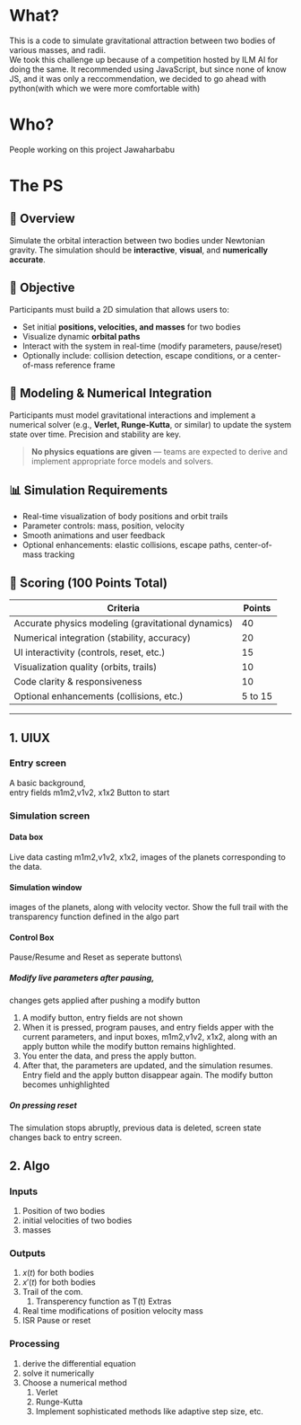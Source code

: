 # What?
This is a code to simulate gravitational attraction between two bodies of various masses, and radii.\
We took this challenge up because of a competition hosted by ILM AI for doing the same. It recommended using JavaScript, but since none of know JS, and it was only a reccommendation, we decided to go ahead with python(with which we were more comfortable with)

# Who?

People working on this project
Jawaharbabu 


# The PS

## 🧿 Overview

Simulate the orbital interaction between two bodies under Newtonian gravity. The simulation should be **interactive**, **visual**, and **numerically accurate**.

## 🎯 Objective

Participants must build a 2D simulation that allows users to:

- Set initial **positions, velocities, and masses** for two bodies
- Visualize dynamic **orbital paths**
- Interact with the system in real-time (modify parameters, pause/reset)
- Optionally include: collision detection, escape conditions, or a center-of-mass reference frame

## 💬 Modeling & Numerical Integration

Participants must model gravitational interactions and implement a numerical solver (e.g., **Verlet, Runge-Kutta**, or similar) to update the system state over time. Precision and stability are key.

> **No physics equations are given** — teams are expected to derive and implement appropriate force models and solvers.

## 📊 Simulation Requirements

- Real-time visualization of body positions and orbit trails
- Parameter controls: mass, position, velocity
- Smooth animations and user feedback
- Optional enhancements: elastic collisions, escape paths, center-of-mass tracking

## 🏅 Scoring (100 Points Total)

| Criteria                                              | Points |
|-------------------------------------------------------|--------|
| Accurate physics modeling (gravitational dynamics)     | 40     |
| Numerical integration (stability, accuracy)            | 20     |
| UI interactivity (controls, reset, etc.)               | 15     |
| Visualization quality (orbits, trails)                 | 10     |
| Code clarity & responsiveness                         | 10     |
| Optional enhancements (collisions, etc.)               | 5 to 15    |

---


## 1. UIUX
### Entry screen
A basic background,\
entry fields m1m2,v1v2, x1x2
Button to start
### Simulation screen
#### Data box
Live data casting m1m2,v1v2, x1x2, images of the planets corresponding to the data.
#### Simulation window
images of the planets, along with velocity vector. Show the full trail with the transparency function defined in the algo part
#### Control Box
Pause/Resume and Reset as seperate buttons\
##### Modify live parameters after pausing, 
changes gets applied after pushing a modify button
1. A modify button, entry fields are not shown
2. When it is pressed, program pauses, and entry fields apper with the current parameters, and input boxes, m1m2,v1v2, x1x2, along with an apply button while the modify button remains highlighted.
3. You enter the data, and press the apply button.
4. After that, the parameters are updated, and the simulation resumes. Entry field and the apply button disappear again. The modify button becomes unhighlighted

##### On pressing reset
The simulation stops abruptly, previous data is deleted, screen state changes back to entry screen.


## 2. Algo
### Inputs
1. Position of two bodies
2. initial velocities of two bodies
3. masses


### Outputs
1. $x(t)$ for both bodies
2. $x'(t)$ for both bodies
3. Trail of the com.
    1. Transperency function as T(t)
Extras
4. Real time modifications of position velocity mass
5. ISR Pause or reset


### Processing
1. derive the differential equation
2. solve it numerically
3. Choose a numerical method
    1. Verlet
    2. Runge-Kutta
    3. Implement sophisticated methods like adaptive step size, etc.